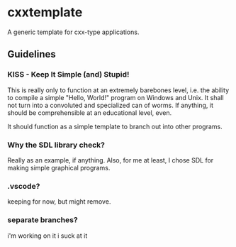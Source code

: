# cxxtemplate
A generic template for cxx-type applications.

## Guidelines
### KISS - Keep It Simple (and) Stupid!
This is really only to function at an extremely barebones level, i.e. the ability to compile a simple "Hello, World!" program on Windows and Unix.  It shall not turn into a convoluted and specialized can of worms.  If anything, it should be comprehensible at an educational level, even.

It should function as a simple template to branch out into other programs.

### Why the SDL library check?
Really as an example, if anything.  Also, for me at least, I chose SDL for making simple graphical programs.

### .vscode?
keeping for now, but might remove.

### separate branches?

i'm working on it i suck at it

